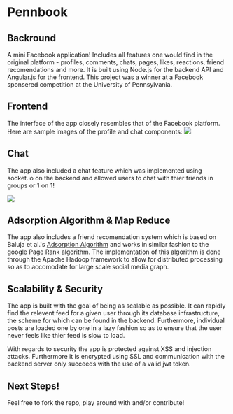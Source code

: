 # Pennbook

## Backround

A mini Facebook application! Includes all features one would find in the original platform - profiles, comments, chats, pages, likes, reactions, friend recomendations and more. It is built using Node.js for the backend API and Angular.js for the frontend. This project was a winner at a Facebook sponsered competition at the University of Pennsylvania. 

## Frontend

The interface of the app closely resembles that of the Facebook platform. Here are sample images of the profile and chat components:
<img src="https://www.cis.upenn.edu/~nets212/img/2019-g39-1.png?raw=true"/>        

## Chat
The app also included a chat feature which was implemented using socket.io on the backend and allowed users to chat with thier friends in groups or 1 on 1!

<img src="https://www.cis.upenn.edu/~nets212/img/2019-g39-2.png?raw=true"/>

## Adsorption Algorithm & Map Reduce
The app also includes a friend recomendation system which is based on Baluja et al.'s [Adsorption Algorithm](https://static.googleusercontent.com/media/research.google.com/en//pubs/archive/34407.pdf) and works in similar fashion to the google Page Rank algorithm. The implementation of this algorithm is done through the Apache Hadoop framework to allow for distributed processing so as to accomodate for large scale social media graph. 

## Scalability & Security

The app is built with the goal of being as scalable as possible. It can rapidly find the relevent feed for a given user through its database infrastructure, the scheme for which can be found in the backend. Furthermore, individual posts are loaded one by one in a lazy fashion so as to ensure that the user never feels like thier feed is slow to load. 

With regards to security the app is protected against XSS and injection attacks. Furthermore it is encrypted using SSL and communication with the backend server only succeeds with the use of a valid jwt token.

## Next Steps!

Feel free to fork the repo, play around with and/or contribute!

